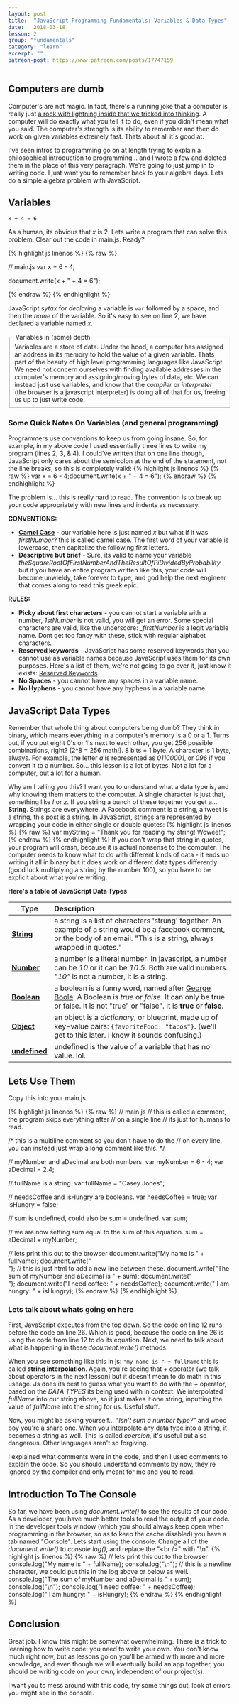 ```yaml
---
layout: post
title:  "JavaScript Programming Fundamentals: Variables & Data Types"
date:   2018-03-18
lesson: 2
group: "fundamentals"
category: "learn"
excerpt: ""
patreon-post: https://www.patreon.com/posts/17747159
---
```


## Computers are dumb
Computer's are not magic. In fact, there's a running joke that a computer is really just [a rock with lightning inside that we tricked into thinking](https://twitter.com/daisyowl/status/841802094361235456). A computer will do exactly what you tell it to do, even if you didn't mean what you said. The computer's strength is its ability to remember and then do work on given variables extremely fast. Thats about all it's good at.

I've seen intros to programming go on at length trying to explain a philosophical introduction to programming... and I wrote a few and deleted them in the place of this very paragraph. We're going to just jump in to writing code. I just want you to remember back to your algebra days. Lets do a simple algebra problem with JavaScript.

## Variables
`x + 4 = 6`

As a human, its obvious that _x_ is 2. Lets write a program that can solve this problem. Clear out the code in main.js. Ready?

{% highlight js linenos %}
{% raw %}

// main.js
var x = 6 - 4;

document.write(x + " + 4 = 6"); 

{% endraw %}
{% endhighlight %}

JavaScript _sytax_ for _declaring_ a variable is `var` followed by a space, and then the _name_ of the variable. So it's easy to see on line 2, we have declared a variable named _x_.

<fieldset class="box"><legend>Variables in (some) depth</legend>
Variables are a store of data. Under the hood, a computer has assigned an address in its memory to hold the value of a given variable. Thats part of the beauty of high level programming languages like JavaScript. We need not concern ourselves with finding available addresses in the computer's memory and assigning/moving bytes of data, etc. We can instead just use variables, and know that the <i>compiler</i> or <i>interpreter</i> (the browser is a javascript interpreter) is doing all of that for us, freeing us up to just write code.
</fieldset>

### Some Quick Notes On Variables (and general programming)
Programmers use conventions to keep us from going insane. So, for example, in my above code I used essentially three lines to write my program (lines 2, 3, & 4). I could've written that on one line though, JavaScript only cares about the semicolon at the end of the statement, not the line breaks, so this is completely valid:
{% highlight js linenos %}
{% raw %}
var x = 6 - 4;document.write(x + " + 4 = 6");
{% endraw %}
{% endhighlight %}

The problem is... this is really hard to read. The convention is to break up your code appropriately with new lines and indents as necessary.

**CONVENTIONS:**

- **[Camel Case](https://en.wikipedia.org/wiki/Camel_case)** - our variable here is just named _x_ but what if it was _firstNumber_? this is called camel case. The first word of your variable is lowercase, then capitalize the following first letters.
- **Descriptive but brief** - Sure, its valid to name your variable _theSquareRootOfFirstNumberAndTheResultOfPiDividedByProbability_ but if you have an entire program written like this, your code will become unwieldy, take forever to type, and god help the next engineer that comes along to read this greek epic.

**RULES:**
- **Picky about first characters** - you cannot start a variable with a number, _1stNumber_ is not valid, you will get an error. Some special characters are valid, like the underscore: _\_firstNumber_ is a legit variable name. Dont get too fancy with these, stick with regular alphabet characters.
- **Reserved keywords** - JavaScript has some reserved keywords that you cannot use as variable names because JavaScript uses them for its own purposes. Here's a list of them, we're not going to go over it, just know it exists: [Reserved Keywords](https://developer.mozilla.org/en-US/docs/Web/JavaScript/Reference/Lexical_grammar#Keywords).
- **No Spaces** - you cannot have any spaces in a variable name.
- **No Hyphens** - you cannot have any hyphens in a variable name.


## JavaScript Data Types
Remember that whole thing about computers being dumb? They think in binary, which means everything in a computer's memory is a 0 or a 1. Turns out, if you put eight 0's or 1's next to each other, you get 256 possible combinations, right? (2^8 = 256 math!). 8 bits = 1 byte. A character is 1 byte, always. For example, the letter _a_ is represented as _01100001_, or _096_ if you convert it to a number.  So... this lesson is a lot of bytes. Not a lot for a computer, but a lot for a human.

Why am I telling you this? I want you to understand what a data type is, and why knowing them matters to the computer. A single character is just that, something like _!_ or _z_. If you string a bunch of these together you get a... **String**. Strings are everywhere. A Facebook comment is a string, a tweet is a string, this post is a string. In JavaScript, strings are represented by wrapping your code in either single or double quotes:
{% highlight js linenos %}
{% raw %}
var myString = "Thank you for reading my string! Wowee!";
{% endraw %}
{% endhighlight %}
If you don't wrap that string in quotes, your program will crash, because it is actual nonsense to the computer. The computer needs to know what to do with different kinds of data - it ends up writing it all in binary but it does work on different data types differently (good luck multiplying a string by the number 100), so you have to be explicit about what you're writing.

**Here's a table of JavaScript Data Types**

| Type         | Description  |
| ------------ |:-------------|
|[**String**](https://developer.mozilla.org/en-US/docs/Web/JavaScript/Guide/Text_formatting)    | a string is a list of characters 'strung' together. An example of a string would be a facebook comment, or the body of an      email. "This is a string, always wrapped in quotes." |
|[**Number**](https://developer.mozilla.org/en-US/docs/Web/JavaScript/Data_structures#Number_type)    | a number is a literal number. In javascript, a number can be _10_ or it can be _10.5_. Both are valid numbers. _"10"_ is not a number, it is a string.      |
|[**Boolean**](https://developer.mozilla.org/en-US/docs/Web/JavaScript/Data_structures#Boolean_type)   | a boolean is a funny word, named after [George Boole](https://en.wikipedia.org/wiki/George_Boole). A Boolean is _true_ or _false_. It can only be true or false. It is not "true" or "false". It is **true** or **false**. |
|[**Object**](https://developer.mozilla.org/en-US/docs/Web/JavaScript/Data_structures#Objects)    | an object is a _dictionary_, or blueprint, made up of key-value pairs: `{favoriteFood: "tacos"}`. (we'll get to this later. I know it sounds confusing.) |
|[**undefined**](https://developer.mozilla.org/en-US/docs/Web/JavaScript/Data_structures#Undefined_type) | undefined is the value of a variable that has no value. lol. |



## Lets Use Them
Copy this into your main.js.

{% highlight js linenos %}
{% raw %}
// main.js
// this is called a comment, the program skips everything after // on a single line
// its just for humans to read.

/*
this is a multiline comment
so you don't have to do the // on every line,
you can instead just wrap a long comment like this.
*/

// myNumber and aDecimal are both numbers.
var myNumber = 6 - 4;
var aDecimal = 2.4;

// fullName is a string.
var fullName = "Casey Jones";

// needsCoffee and isHungry are booleans.
var needsCoffee = true;
var isHungry = false;

// sum is undefined, could also be sum = undefined.
var sum;

// we are now setting sum equal to the sum of this equation.
sum = aDecimal + myNumber;

// lets print this out to the browser
document.write("My name is " + fullName);
document.write("<br />"); // this is just html to add a new line between these.
document.write("The sum of myNumber and aDecimal is " + sum);
document.write("<br />");
document.write("I need coffee: " + needsCoffee);
document.write(" I am hungry: " + isHungry);
{% endraw %}
{% endhighlight %}

### Lets talk about whats going on here
First, JavaScript executes from the top down. So the code on line 12 runs before the code on line 26. Which is good, because the code on line 26 is using the code from line 12 to do its equation. Next, we need to talk about what is happening in these _document.write()_ methods.

When you see something like this in js: `"my name is " + fullName` this is called **string interpolation**. Again, you're seeing that _+_ operator (we talk about operators in the next lesson) but it doesn't mean to do math in this useage. Js does its best to guess what you want to do with the _+_ operator, based on the _DATA TYPES_ its being used with in context. We interpolated _fullName_ into our string above, so it just makes it one string, inputting the value of _fullName_ into the string for us. Useful stuff. 

Now, you might be asking yourself... _"Isn't sum a number type?"_ and wooo boy you're a sharp one. When you interpolate any data type into a string, it becomes a string as well. This is called _coercion_, it's useful but also dangerous. Other languages aren't so forgiving.

I explained what comments were in the code, and then I used comments to explain the code. So you should understand comments by now, they're ignored by the compiler and only meant for me and you to read.

## Introduction To The Console
So far, we have been using _document.write()_ to see the results of our code. As a developer, you have much better tools to read the output of your code. In the developer tools window (which you should always keep open when programming in the browser, so as to keep the cache disabled) you have a tab named "Console". Lets start using the console. Change all of the _document.write()_ to _console.log()_, and replace the "\<br />" with "\n".
{% highlight js linenos %}
{% raw %}
// lets print this out to the browser
console.log("My name is " + fullName);
console.log("\n"); // this is a newline character, we could put this in the log above or below as well.
console.log("The sum of myNumber and aDecimal is " + sum);
console.log("\n");
console.log("I need coffee: " + needsCoffee);
console.log(" I am hungry: " + isHungry);
{% endraw %}
{% endhighlight %}

## Conclusion
Great job. I know this might be somewhat overwhelming. There is a trick to learning how to write code: you need to write your own. You don't know much right now, but as lessons go on you'll be armed with more and more knowledge, and even though we will eventually build an app together, you should be writing code on your own, independent of our project(s).

I want you to mess around with this code, try some things out, look at errors you might see in the console.